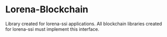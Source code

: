 # Lorena-Blockchain

Library created for lorena-ssi applications. All blockchain libraries created for lorena-ssi must implement this interface.
